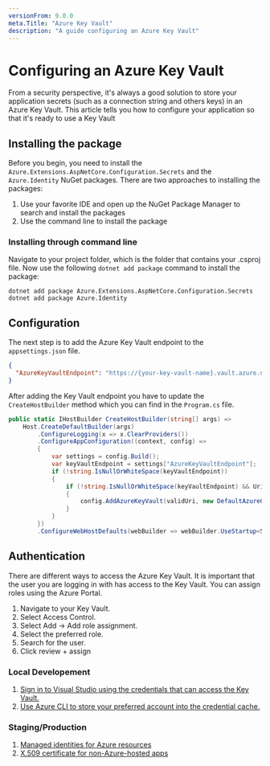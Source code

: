 ```yaml
---
versionFrom: 9.0.0
meta.Title: "Azure Key Vault"
description: "A guide configuring an Azure Key Vault"
---
```


# Configuring an Azure Key Vault

From a security perspective, it's always a good solution to store your application secrets (such as a connection string and others keys) in an Azure Key Vault. This article tells you how to configure your application so that it's ready to use a Key Vault

## Installing the package

Before you begin, you need to install the `Azure.Extensions.AspNetCore.Configuration.Secrets` and the `Azure.Identity` NuGet packages. There are two approaches to installing the packages:

1. Use your favorite IDE and open up the NuGet Package Manager to search and install the packages
1. Use the command line to install the package

### Installing through command line

Navigate to your project folder, which is the folder that contains your .csproj file. Now use the following `dotnet add package` command to install the package:

```
dotnet add package Azure.Extensions.AspNetCore.Configuration.Secrets
dotnet add package Azure.Identity
```

## Configuration
The next step is to add the Azure Key Vault endpoint to the `appsettings.json` file. 

```json
{
  "AzureKeyVaultEndpoint": "https://{your-key-vault-name}.vault.azure.net",
}
```

After adding the Key Vault endpoint you have to update the `CreateHostBuilder` method which you can find in the `Program.cs` file. 

```csharp
public static IHostBuilder CreateHostBuilder(string[] args) =>
    Host.CreateDefaultBuilder(args)
        .ConfigureLogging(x => x.ClearProviders())
        .ConfigureAppConfiguration((context, config) =>
        {
            var settings = config.Build();
            var keyVaultEndpoint = settings["AzureKeyVaultEndpoint"];
            if (!string.IsNullOrWhiteSpace(keyVaultEndpoint))
            {
                if (!string.IsNullOrWhiteSpace(keyVaultEndpoint) && Uri.TryCreate(keyVaultEndpoint, UriKind.Absolute, out var validUri))
                {
                    config.AddAzureKeyVault(validUri, new DefaultAzureCredential());
                }
            }
        })
        .ConfigureWebHostDefaults(webBuilder => webBuilder.UseStartup<Startup>());
```

## Authentication 

There are different ways to access the Azure Key Vault. It is important that the user you are logging in with has access to the Key Vault. You can assign roles using the Azure Portal. 

1. Navigate to your Key Vault. 
1. Select Access Control.
1. Select Add -> Add role assignment.
1. Select the preferred role.
1. Search for the user. 
1. Click review + assign


### Local Developement 

1. [Sign in to Visual Studio using the credentials that can access the Key Vault.](https://docs.microsoft.com/en-us/visualstudio/ide/signing-in-to-visual-studio) 
1. [Use Azure CLI to store your preferred account into the credential cache.](https://docs.microsoft.com/en-us/cli/azure/authenticate-azure-cli)

### Staging/Production

1. [Managed identities for Azure resources](https://docs.microsoft.com/en-us/aspnet/core/security/key-vault-configuration?view=aspnetcore-6.0#use-managed-identities-for-azure-resources)
1. [X.509 certificate for non-Azure-hosted apps](https://docs.microsoft.com/en-us/aspnet/core/security/key-vault-configuration?view=aspnetcore-6.0#use-application-id-and-x509-certificate-for-non-azure-hosted-apps)
